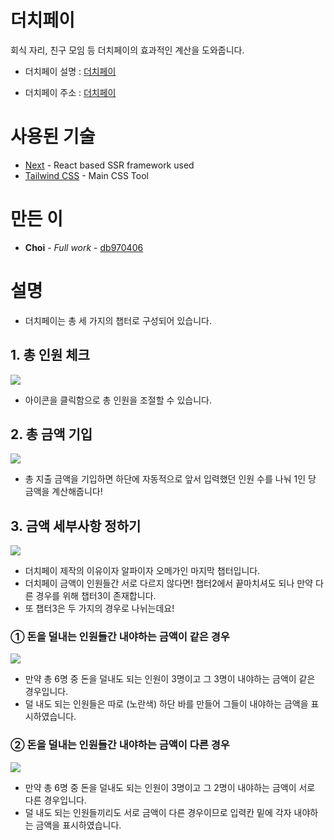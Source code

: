# 더치페이

회식 자리, 친구 모임 등 더치페이의 효과적인 계산을 도와줍니다.

- 더치페이 설명 : [더치페이]()

- 더치페이 주소 : [더치페이]()

# 사용된 기술

* [Next](https://nextjs.org/) - React based SSR framework used
* [Tailwind CSS](https://tailwindcss.com/) - Main CSS Tool

# 만든 이

* **Choi** - *Full work* - [db970406](https://github.com/db970406)

# 설명 

- 더치페이는 총 세 가지의 챕터로 구성되어 있습니다.

## 1. 총 인원 체크

![](https://images.velog.io/images/db970406/post/c0c6dabd-fdc9-436c-9624-1191c7f7bb1d/1%EC%B4%9D%EC%9D%B8%EC%9B%90.gif)

- 아이콘을 클릭함으로 총 인원을 조절할 수 있습니다.

## 2. 총 금액 기입

![](https://images.velog.io/images/db970406/post/2d3c328c-2f17-4849-84e5-d05056ab6c59/2%EC%B4%9D%EA%B8%88%EC%95%A1.gif)

- 총 지출 금액을 기입하면 하단에 자동적으로 앞서 입력했던 인원 수를 나눠 1인 당 금액을 계산해줍니다!

## 3. 금액 세부사항 정하기

![](https://images.velog.io/images/db970406/post/5a75aa06-fb6a-4f69-9ba4-3206a931bd82/3%EA%B8%88%EC%95%A1%EC%B0%A8%EB%93%B1%EC%97%AC%EB%B6%80.gif)

- 더치페이 제작의 이유이자 알파이자 오메가인 마지막 챕터입니다.
- 더치페이 금액이 인원들간 서로 다르지 않다면! 챕터2에서 끝마치셔도 되나 만약 다른 경우를 위해 챕터3이 존재합니다.
- 또 챕터3은 두 가지의 경우로 나뉘는데요!

### ① 돈을 덜내는 인원들간 내야하는 금액이 같은 경우

![](https://images.velog.io/images/db970406/post/aebce54c-49b3-4587-bd43-821b3eb0a141/4%EC%B0%A8%EB%93%B1%EA%B8%88%EC%95%A1%EA%B0%99%EC%9D%80%EA%B2%BD%EC%9A%B0.gif)

- 만약 총 6명 중 돈을 덜내도 되는 인원이 3명이고 그 3명이 내야하는 금액이 같은 경우입니다.
- 덜 내도 되는 인원들은 따로 (노란색) 하단 바를 만들어 그들이 내야하는 금액을 표시하였습니다.

### ② 돈을 덜내는 인원들간 내야하는 금액이 다른 경우

![](https://images.velog.io/images/db970406/post/e07bacb3-266d-4678-bf42-a65b9193a727/5%EC%B0%A8%EB%93%B1%EA%B8%88%EC%95%A1%EB%8B%A4%EB%A5%B8%EA%B2%BD%EC%9A%B0.gif)

- 만약 총 6명 중 돈을 덜내도 되는 인원이 3명이고 그 2명이 내야하는 금액이 서로 다른 경우입니다.
- 덜 내도 되는 인원들끼리도 서로 금액이 다른 경우이므로 입력칸 밑에 각자 내야하는 금액을 표시하였습니다.